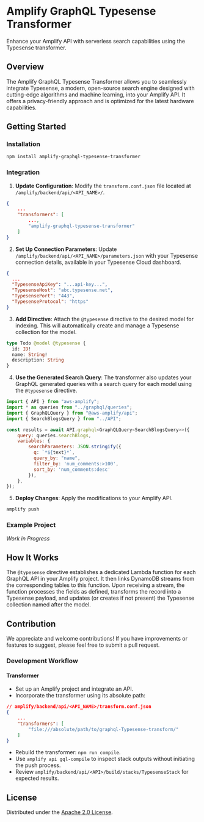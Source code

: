 # Amplify GraphQL Typesense Transformer

Enhance your Amplify API with serverless search capabilities using the Typesense transformer.

## Overview
The Amplify GraphQL Typesense Transformer allows you to seamlessly integrate Typesense, a modern, open-source search engine designed with cutting-edge algorithms and machine learning, into your Amplify API. It offers a privacy-friendly approach and is optimized for the latest hardware capabilities.

## Getting Started

### Installation
```bash
npm install amplify-graphql-typesense-transformer
```

### Integration
1. **Update Configuration**: Modify the `transform.conf.json` file located at `/amplify/backend/api/<API_NAME>/`.

```json
{
    ...
    "transformers": [
        ...,
        "amplify-graphql-typesense-transformer"
    ]
}
```

2. **Set Up Connection Parameters**: Update `/amplify/backend/api/<API_NAME>/parameters.json` with your Typesense connection details, available in your Typesense Cloud dashboard.

```json
{
  ...
  "TypesenseApiKey": "...api-key...",
  "TypesenseHost": "abc.typesense.net",
  "TypesensePort": "443",
  "TypesenseProtocol": "https"
}
```

3. **Add Directive**: Attach the `@typesense` directive to the desired model for indexing. This will automatically create and manage a Typesense collection for the model.

```graphql
type Todo @model @typesense {
  id: ID!
  name: String!
  description: String
}
```

4. **Use the Generated Search Query**: The transformer also updates your GraphQL generated queries with a search query for each model using the `@typesense` directive.

```javascript
import { API } from "aws-amplify";
import * as queries from "../graphql/queries";
import { GraphQLQuery } from "@aws-amplify/api";
import { SearchBlogsQuery } from "../API";

const results = await API.graphql<GraphQLQuery<SearchBlogsQuery>>({
    query: queries.searchBlogs,
    variables: {
        searchParameters: JSON.stringify({
          q: `*${text}*`,
          query_by: "name",
          filter_by: 'num_comments:>100',
          sort_by: 'num_comments:desc'
        }),
    },
});
```

5. **Deploy Changes**: Apply the modifications to your Amplify API.
```bash
amplify push
```

### Example Project
_Work in Progress_

## How It Works
The `@typesense` directive establishes a dedicated Lambda function for each GraphQL API in your Amplify project. It then links DynamoDB streams from the corresponding tables to this function. Upon receiving a stream, the function processes the fields as defined, transforms the record into a Typesense payload, and updates (or creates if not present) the Typesense collection named after the model.

## Contribution
We appreciate and welcome contributions! If you have improvements or features to suggest, please feel free to submit a pull request.

### Development Workflow

#### Transformer
- Set up an Amplify project and integrate an API.
- Incorporate the transformer using its absolute path:

```json
// amplify/backend/api/<API_NAME>/transform.conf.json
{
    ...
    "transformers": [
        "file:///absolute/path/to/graphql-Typesense-transform/"
    ]
}
```

- Rebuild the transformer: `npm run compile`.
- Use `amplify api gql-compile` to inspect stack outputs without initiating the push process.
- Review `amplify/backend/api/<API>/build/stacks/TypesenseStack` for expected results.

## License
Distributed under the [Apache 2.0 License](LICENSE).
